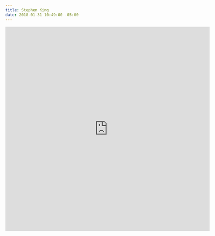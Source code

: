 ```yaml
---
title: Stephen King
date: 2018-01-31 10:49:00 -05:00
---
```


<div class="video-square">
	<iframe src="https://player.vimeo.com/video/253630628?&background=1&loop=1&autopause=0" width="640" height="640" frameborder="0" webkitallowfullscreen mozallowfullscreen allowfullscreen></iframe>
</div>